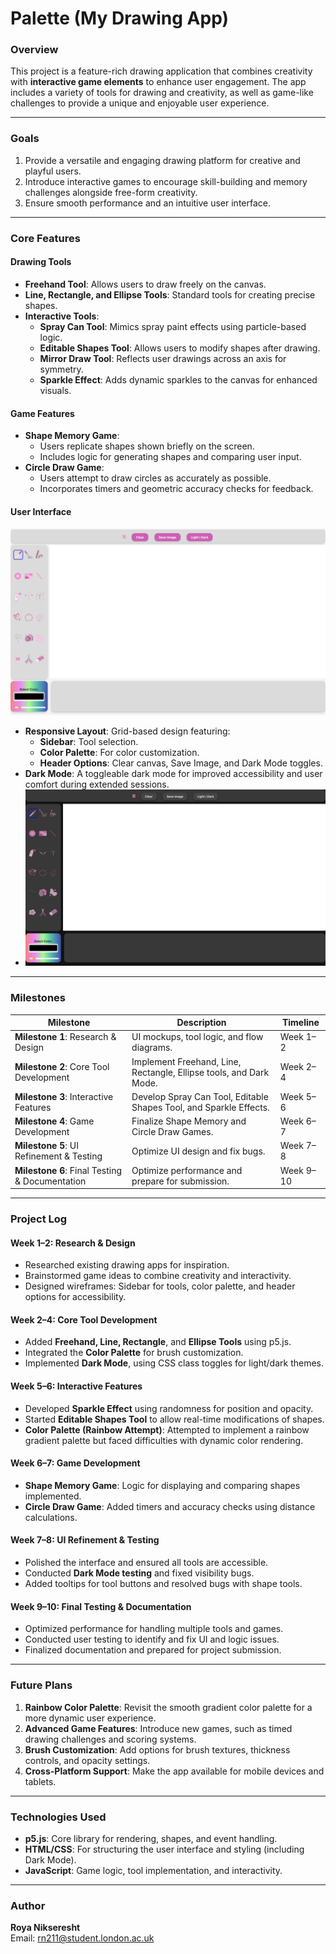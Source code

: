 # Palette (My Drawing App)


### **Overview**  
This project is a feature-rich drawing application that combines creativity with **interactive game elements** to enhance user engagement. The app includes a variety of tools for drawing and creativity, as well as game-like challenges to provide a unique and enjoyable user experience.

---

### **Goals**  
1. Provide a versatile and engaging drawing platform for creative and playful users.  
2. Introduce interactive games to encourage skill-building and memory challenges alongside free-form creativity.  
3. Ensure smooth performance and an intuitive user interface.

---

### **Core Features**  

#### **Drawing Tools**  
- **Freehand Tool**: Allows users to draw freely on the canvas.  
- **Line, Rectangle, and Ellipse Tools**: Standard tools for creating precise shapes.  
- **Interactive Tools**:  
   - **Spray Can Tool**: Mimics spray paint effects using particle-based logic.  
   - **Editable Shapes Tool**: Allows users to modify shapes after drawing.  
   - **Mirror Draw Tool**: Reflects user drawings across an axis for symmetry.  
   - **Sparkle Effect**: Adds dynamic sparkles to the canvas for enhanced visuals.  

#### **Game Features**  
- **Shape Memory Game**:  
   - Users replicate shapes shown briefly on the screen.  
   - Includes logic for generating shapes and comparing user input.  
- **Circle Draw Game**:  
   - Users attempt to draw circles as accurately as possible.  
   - Incorporates timers and geometric accuracy checks for feedback.  

#### **User Interface**  
![App Interface Design](assets/light.png)
- **Responsive Layout**: Grid-based design featuring:  
   - **Sidebar**: Tool selection.  
   - **Color Palette**: For color customization.  
   - **Header Options**: Clear canvas, Save Image, and Dark Mode toggles.  
- **Dark Mode**: A toggleable dark mode for improved accessibility and user comfort during extended sessions.
- ![Dark Mode Design](assets/dark.png)

---

### **Milestones**  

| **Milestone**                        | **Description**                                      | **Timeline**   |  
|-------------------------------------|-----------------------------------------------------|----------------|  
| **Milestone 1**: Research & Design  | UI mockups, tool logic, and flow diagrams.          | Week 1–2       |  
| **Milestone 2**: Core Tool Development | Implement Freehand, Line, Rectangle, Ellipse tools, and Dark Mode. | Week 2–4       |  
| **Milestone 3**: Interactive Features | Develop Spray Can Tool, Editable Shapes Tool, and Sparkle Effects. | Week 5–6       |  
| **Milestone 4**: Game Development   | Finalize Shape Memory and Circle Draw Games.        | Week 6–7       |  
| **Milestone 5**: UI Refinement & Testing | Optimize UI design and fix bugs.                   | Week 7–8       |  
| **Milestone 6**: Final Testing & Documentation | Optimize performance and prepare for submission.   | Week 9–10      |  

---

### **Project Log**  

#### **Week 1–2: Research & Design**  
- Researched existing drawing apps for inspiration.  
- Brainstormed game ideas to combine creativity and interactivity.  
- Designed wireframes: Sidebar for tools, color palette, and header options for accessibility.  

#### **Week 2–4: Core Tool Development**  
- Added **Freehand, Line, Rectangle**, and **Ellipse Tools** using p5.js.  
- Integrated the **Color Palette** for brush customization.  
- Implemented **Dark Mode**, using CSS class toggles for light/dark themes.

#### **Week 5–6: Interactive Features**  
- Developed **Sparkle Effect** using randomness for position and opacity.  
- Started **Editable Shapes Tool** to allow real-time modifications of shapes.  
- **Color Palette (Rainbow Attempt)**: Attempted to implement a rainbow gradient palette but faced difficulties with dynamic color rendering.  

#### **Week 6–7: Game Development**  
- **Shape Memory Game**: Logic for displaying and comparing shapes implemented.  
- **Circle Draw Game**: Added timers and accuracy checks using distance calculations.  

#### **Week 7–8: UI Refinement & Testing**  
- Polished the interface and ensured all tools are accessible.  
- Conducted **Dark Mode testing** and fixed visibility bugs.  
- Added tooltips for tool buttons and resolved bugs with shape tools.

#### **Week 9–10: Final Testing & Documentation**  
- Optimized performance for handling multiple tools and games.  
- Conducted user testing to identify and fix UI and logic issues.  
- Finalized documentation and prepared for project submission.  

---

### **Future Plans**  
1. **Rainbow Color Palette**: Revisit the smooth gradient color palette for a more dynamic user experience.  
2. **Advanced Game Features**: Introduce new games, such as timed drawing challenges and scoring systems.  
3. **Brush Customization**: Add options for brush textures, thickness controls, and opacity settings.  
4. **Cross-Platform Support**: Make the app available for mobile devices and tablets.  

---

### **Technologies Used**  
- **p5.js**: Core library for rendering, shapes, and event handling.  
- **HTML/CSS**: For structuring the user interface and styling (including Dark Mode).  
- **JavaScript**: Game logic, tool implementation, and interactivity.  

---

### **Author**  
**Roya Nikseresht**  
Email: [rn211@student.london.ac.uk](mailto:rn211@student.london.ac.uk)  
